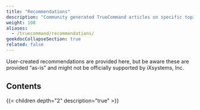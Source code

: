 ```yaml
---
title: "Recommendations"
description: "Community generated TrueCommand articles on specific topics."
weight: 100
aliases:
  - /truecommand/recommendations/
geekdocCollapseSection: true
related: false
---
```


User-created recommendations are provided here, but be aware these are provided “as-is” and might not be officially supported by iXsystems, Inc.

## Contents

{{< children depth="2" description="true" >}}
